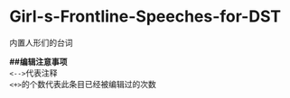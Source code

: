 # Girl-s-Frontline-Speeches-for-DST
内置人形们的台词  
  
**##编辑注意事项**  
`<-->`代表注释  
`<+>`的个数代表此条目已经被编辑过的次数
